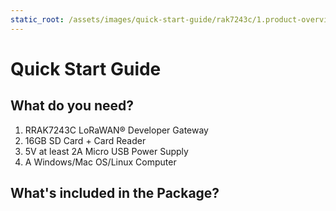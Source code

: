 ```yaml
---
static_root: /assets/images/quick-start-guide/rak7243c/1.product-overview/2.quick-start
---
```


# Quick Start Guide

<rk-img
  :src="`${$frontmatter.static_root}/1.s9bghtz7l7a7ivpbkwce.jpg`"
  width="100%"
  figure-number="1"
  caption="Raspberry Pi , RAK2013, and RAK2245 Pi Hat"
/>

## What do you need?

1. RRAK7243C LoRaWAN® Developer Gateway
2. 16GB SD Card + Card Reader
3. 5V at least 2A Micro USB Power Supply
4. A Windows/Mac OS/Linux Computer

<rk-btn
  src="https://store.rakwireless.com/products/rak7243c-pilot-gateway"
  label="Buy a RAK7243C LoRaWAN® Developer Gateway"
/>

## What's included in the Package?

<rk-img
  :src="`${$frontmatter.static_root}/2.yz9s7avmxpv9kaff5uze.png`"
  width="100%"
  figure-number="2"
  caption="What's Included in the Package"
/>
